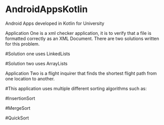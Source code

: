 # AndroidAppsKotlin
Android Apps developed in Kotlin for University

Application One is a xml checker application, it is to verify that a file is formatted correctly as an XML Document.
There are two solutions written for this problem.

#Solution one uses LinkedLists

#Solution two uses ArrayLists




Application Two is a flight inquirer that finds the shortest flight path from one location to another.

#This application uses multiple different sorting algorithms such as:

#InsertionSort

#MergeSort

#QuickSort
